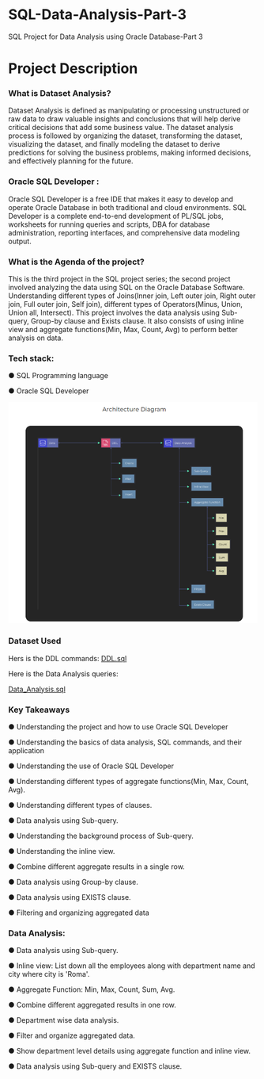# SQL-Data-Analysis-Part-3
SQL Project for Data Analysis using Oracle Database-Part 3

# Project Description

### What is Dataset Analysis? 
Dataset Analysis is defined as manipulating or processing unstructured or raw data to draw valuable insights and conclusions that will help derive critical decisions that add some business value. The dataset analysis process is followed by organizing the dataset, transforming the dataset, visualizing the dataset, and finally modeling the dataset to derive predictions for solving the business problems, making informed decisions, and effectively planning for the future.

### Oracle SQL Developer :
Oracle SQL Developer is a free IDE that makes it easy to develop and operate Oracle Database in both traditional and cloud environments. SQL Developer is a complete end-to-end development of PL/SQL jobs, worksheets for running queries and scripts,  DBA  for database administration, reporting interfaces, and comprehensive data modeling output.

### What is the Agenda of the project? 
This is the third project in the SQL project series; the second project involved analyzing the data using SQL on the Oracle Database Software. Understanding different types of Joins(Inner join, Left outer join, Right outer join, Full outer join, Self join), different types of Operators(Minus, Union, Union all, Intersect). This project involves the data analysis using Sub-query, Group-by clause and Exists clause. It also consists of using inline view and aggregate functions(Min, Max, Count, Avg) to perform better analysis on data.

### Tech stack:  

● SQL Programming language

● Oracle SQL Developer

![Screenshot of a comment on a GitHub issue showing an image, added in the Markdown, of an Octocat smiling and raising a tentacle.](Architecture.png)


### Dataset Used

Hers is the DDL commands: [DDL.sql](https://github.com/Raghuraj-DataEngineer/SQL-Data-Analysis-Part-3/blob/main/DDL.sql)

Here is the Data Analysis queries:

[Data_Analysis.sql](https://github.com/Raghuraj-DataEngineer/SQL-Data-Analysis-Part-3/blob/main/Data_Analysis.sql)


### Key Takeaways

● Understanding the project and how to use Oracle SQL Developer

● Understanding the basics of data analysis, SQL commands, and their application

● Understanding the use of Oracle SQL Developer

● Understanding different types of aggregate functions(Min, Max, Count, Avg).

● Understanding different types of clauses.

● Data analysis using Sub-query.

● Understanding the background process of Sub-query.

● Understanding the inline view.

● Combine different aggregate results in a single row.

● Data analysis using Group-by clause.

● Data analysis using EXISTS clause.

● Filtering and organizing aggregated data

### Data Analysis:

● Data analysis using Sub-query.

● Inline view: List down all the employees along with department name and city where city is 'Roma'.

● Aggregate Function: Min, Max, Count, Sum, Avg.

● Combine different aggregated results in one row.

● Department wise data analysis.

● Filter and organize aggregated data.

● Show department level details using aggregate function and inline view.

● Data analysis using Sub-query and EXISTS clause.

